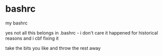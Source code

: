 bashrc
======

my bashrc

yes not all this belongs in .bashrc - i don't care
it happened for historical reasons and i cbf fixing it

take the bits you like and throw the rest away

